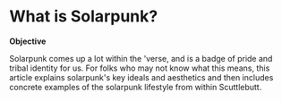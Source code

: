 # What is Solarpunk?

**Objective**

Solarpunk comes up a lot within the 'verse, and is a badge of pride and tribal identity for us.  For folks who may not know what this means, this article explains solarpunk's key ideals and aesthetics and then includes concrete examples of the solarpunk lifestyle from within Scuttlebutt.

